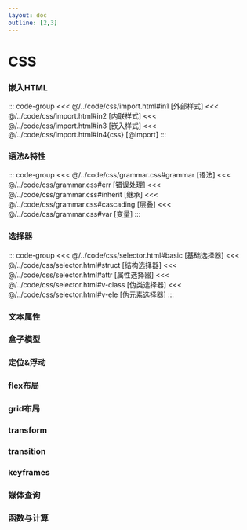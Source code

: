 ```yaml
---
layout: doc
outline: [2,3]
---
```


# CSS

### 嵌入HTML
::: code-group
<<< @/../code/css/import.html#in1 [外部样式]
<<< @/../code/css/import.html#in2 [内联样式]
<<< @/../code/css/import.html#in3 [嵌入样式]
<<< @/../code/css/import.html#in4{css} [@import]
:::

### 语法&特性
::: code-group
<<< @/../code/css/grammar.css#grammar [语法]
<<< @/../code/css/grammar.css#err [错误处理]
<<< @/../code/css/grammar.css#inherit [继承]
<<< @/../code/css/grammar.css#cascading [层叠]
<<< @/../code/css/grammar.css#var [变量]
:::

### 选择器
::: code-group
<<< @/../code/css/selector.html#basic [基础选择器]
<<< @/../code/css/selector.html#struct [结构选择器]
<<< @/../code/css/selector.html#attr [属性选择器]
<<< @/../code/css/selector.html#v-class [伪类选择器]
<<< @/../code/css/selector.html#v-ele [伪元素选择器]
:::

### 文本属性

### 盒子模型

### 定位&浮动

### flex布局

### grid布局

### transform

### transition

### keyframes

### 媒体查询

### 函数与计算